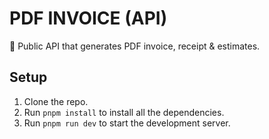 # PDF INVOICE (API)

🚀 Public API that generates PDF invoice, receipt & estimates.

## Setup

1. Clone the repo.
2. Run `pnpm install` to install all the dependencies.
3. Run `pnpm run dev` to start the development server.


